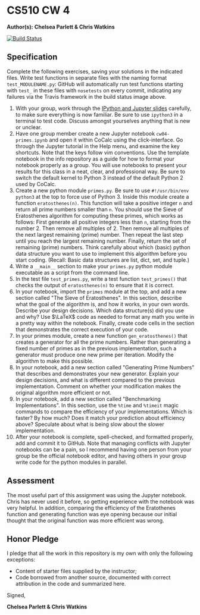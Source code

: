 # CS510 CW 4

**Author(s):** **Chelsea Parlett & Chris Watkins**

[![Build Status](https://travis-ci.org/chapman-cs510-2017f/cw-04-YOURNAME.svg?branch=master)](https://travis-ci.org/chapman-cs510-2017f/cw-04-YOURNAME)

## Specification

Complete the following exercises, saving your solutions in the indicated files. Write test functions in separate files with the naming format `test_MODULENAME.py`: GitHub will automatically run test functions starting with `test_` in these files with ```nosetests``` on every commit, indicating any failures via the Travis framework in the build status image above.

1. With your group, work through the [IPython and Jupyter slides](http://slides.com/profdressel/jupyter-overview) carefully, to make sure everything is now familiar. Be sure to use ```ipython3``` in a terminal to test code. Discuss amongst yourselves anything that is new or unclear.
1. Have one group member create a new Jupyter notebook ```cw04-primes.ipynb``` and open it within CoCalc using the click-interface. Go through the Jupyter tutorial in the Help menu, and examine the key shortcuts. Note that the keys follow vim conventions. Use the template notebook in the info repository as a guide for how to format your notebook properly as a group. You will use notebooks to present your results for this class in a neat, clear, and professional way. Be sure to switch the default kernel to Python 3 instead of the default Python 2 used by CoCalc.
1. Create a new python module ```primes.py```. Be sure to use ```#!/usr/bin/env python3``` at the top to force use of Python 3. Inside this module create a function ```eratosthenes(n)```. This function will take a positive integer ```n``` and return all prime numbers smaller than ```n```. You should use the Sieve of Eratosthenes algorithm for computing these primes, which works as follows: First generate all positive integers less than ```n```, starting from the number 2. Then remove all multiples of 2. Then remove all multiples of the next largest remaining (prime) number. Then repeat the last step until you reach the largest remaining number. Finally, return the set of remaining (prime) numbers. Think carefully about which (basic) python data structure you want to use to implement this algorithm before you start coding. (Recall: Basic data structures are list, dict, set, and tuple.)
1. Write a ```__main__``` section to make your ```primes.py``` python module executable as a script from the command line.
1. In the test file ```test_primes.py```, write a test function ```test_primes()``` that checks the output of ```eratosthenes(n)``` to ensure that it is correct. 
1. In your notebook, import the ```primes``` module at the top, and add a new section called "The Sieve of Eratosthenes". In this section, describe what the goal of the algorithm is, and how it works, in your own words. Describe your design decisions. Which data structure(s) did you use and why? Use $\LaTeX$ code as needed to format any math you write in a pretty way within the notebook. Finally, create code cells in the section that demonstrates the correct execution of your code.
1. In your primes module, create a new function ```gen_eratosthenes()``` that creates a generator for all the prime numbers. Rather than generating a fixed number of primes as in the previous implementation, such a generator must produce one new prime per iteration. Modify the algorithm to make this possible. 
1. In your notebook, add a new section called "Generating Prime Numbers" that describes and demonstrates your new generator. Explain your design decisions, and what is different compared to the previous implementation. Comment on whether your modification makes the original algorithm more efficient or not.
1. In your notebook, add a new section called "Benchmarking Implementations". In this section, use the ```%time``` and ```%timeit``` magic commands to compare the efficiency of your implementations. Which is faster? By how much? Does it match your prediction about efficiency above? Speculate about what is being slow about the slower implementation.
1. After your notebook is complete, spell-checked, and formatted properly, add and commit it to GitHub. Note that managing conflicts with Jupyter notebooks can be a pain, so I recommend having one person from your group be the official notebook editor, and having others in your group write code for the python modules in parallel.


## Assessment

The most useful part of this assignment was using the Jupyter notebook. Chris has never used it before, so getting experience with the notebook was very helpful. In addition, comparing the efficiency of the Eratothenes function and generating function was eye opening because our initial thought that the original function was more efficient was wrong. 

## Honor Pledge

I pledge that all the work in this repository is my own with only the following exceptions:

* Content of starter files supplied by the instructor;
* Code borrowed from another source, documented with correct attribution in the code and summarized here.

Signed,

**Chelsea Parlett & Chris Watkins**
